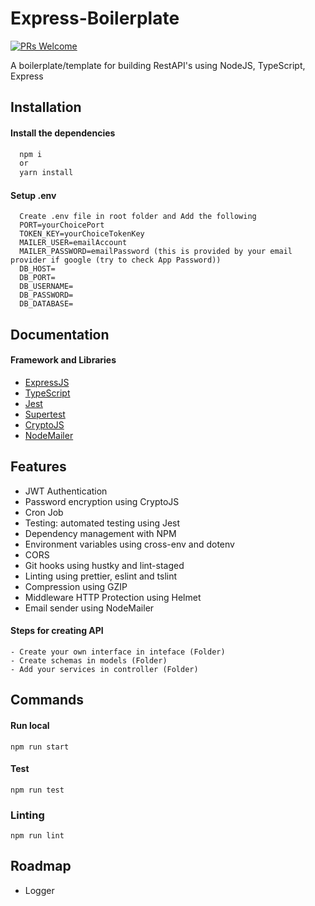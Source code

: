 # Express-Boilerplate

[![PRs Welcome](https://img.shields.io/badge/PRs-welcome-brightgreen.svg?style=flat-square)](https://makeapullrequest.com)

A boilerplate/template for building RestAPI's using NodeJS, TypeScript, Express

## Installation

#### Install the dependencies

```bash
  npm i
  or
  yarn install
```

#### Setup .env

```
  Create .env file in root folder and Add the following
  PORT=yourChoicePort
  TOKEN_KEY=yourChoiceTokenKey
  MAILER_USER=emailAccount
  MAILER_PASSWORD=emailPassword (this is provided by your email provider if google (try to check App Password))
  DB_HOST=
  DB_PORT=
  DB_USERNAME=
  DB_PASSWORD=
  DB_DATABASE=
```

## Documentation

#### Framework and Libraries

-   [ExpressJS](https://expressjs.com/)
-   [TypeScript](https://www.typescriptlang.org/)
-   [Jest](https://jestjs.io/)
-   [Supertest](https://github.com/ladjs/supertest)
-   [CryptoJS](https://cryptojs.gitbook.io/docs/)
-   [NodeMailer](https://nodemailer.com/about/)

## Features

-   JWT Authentication
-   Password encryption using CryptoJS
-   Cron Job
-   Testing: automated testing using Jest
-   Dependency management with NPM
-   Environment variables using cross-env and dotenv
-   CORS
-   Git hooks using hustky and lint-staged
-   Linting using prettier, eslint and tslint
-   Compression using GZIP
-   Middleware HTTP Protection using Helmet
-   Email sender using NodeMailer


#### Steps for creating API

    - Create your own interface in inteface (Folder)
    - Create schemas in models (Folder)
    - Add your services in controller (Folder)

## Commands

#### Run local

```
npm run start
```

#### Test

```
npm run test
```

### Linting

```
npm run lint
```

## Roadmap
-   Logger
